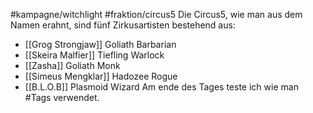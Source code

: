 #kampagne/witchlight #fraktion/circus5
Die Circus5, wie man aus dem Namen erahnt, sind fünf Zirkusartisten bestehend aus:
- [[Grog Strongjaw]]
	 Goliath Barbarian
- [[Skeira Malfier]]
	 Tiefling Warlock
- [[Zasha]]
	 Goliath Monk
- [[Simeus Mengklar]]
	 Hadozee Rogue
- [[B.L.O.B]]
	 Plasmoid Wizard
Am ende des Tages teste ich wie man #Tags verwendet.